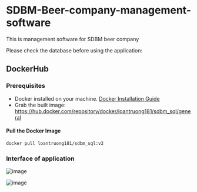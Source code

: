 # SDBM-Beer-company-management-software

This is management software for SDBM beer company

Please check the database before using the application: 


## DockerHub

### Prerequisites

- Docker installed on your machine. [Docker Installation Guide](https://docs.docker.com/get-docker/)
- Grab the built image: https://hub.docker.com/repository/docker/loantruong181/sdbm_sql/general
#### Pull the Docker Image

```bash
docker pull loantruong181/sdbm_sql:v2
```
### Interface of application

![image](https://github.com/LOTOTRUONG/SDBM-Beer-company-management-software/assets/146346676/6dea9676-9243-48fb-ab2c-07d2e2f8aada)

![image](https://github.com/LOTOTRUONG/SDBM-Beer-company-management-software/assets/146346676/22d7d850-ff44-48e5-a31e-de1f4afd404a)



